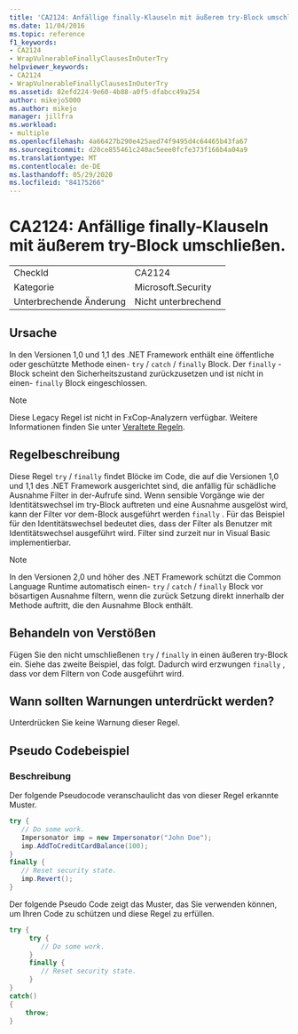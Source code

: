 ```yaml
---
title: 'CA2124: Anfällige finally-Klauseln mit äußerem try-Block umschließen.'
ms.date: 11/04/2016
ms.topic: reference
f1_keywords:
- CA2124
- WrapVulnerableFinallyClausesInOuterTry
helpviewer_keywords:
- CA2124
- WrapVulnerableFinallyClausesInOuterTry
ms.assetid: 82efd224-9e60-4b88-a0f5-dfabcc49a254
author: mikejo5000
ms.author: mikejo
manager: jillfra
ms.workload:
- multiple
ms.openlocfilehash: 4a66427b290e425aed74f9495d4c64465b43fa67
ms.sourcegitcommit: d20ce855461c240ac5eee0fcfe373f166b4a04a9
ms.translationtype: MT
ms.contentlocale: de-DE
ms.lasthandoff: 05/29/2020
ms.locfileid: "84175266"
---
```

# <a name="ca2124-wrap-vulnerable-finally-clauses-in-outer-try"></a>CA2124: Anfällige finally-Klauseln mit äußerem try-Block umschließen.

|||
|-|-|
|CheckId|CA2124|
|Kategorie|Microsoft.Security|
|Unterbrechende Änderung|Nicht unterbrechend|

## <a name="cause"></a>Ursache
In den Versionen 1,0 und 1,1 des .NET Framework enthält eine öffentliche oder geschützte Methode einen- `try` / `catch` / `finally` Block. Der `finally` -Block scheint den Sicherheitszustand zurückzusetzen und ist nicht in einen- `finally` Block eingeschlossen.

> [!NOTE]
> Diese Legacy Regel ist nicht in FxCop-Analyzern verfügbar. Weitere Informationen finden Sie unter [Veraltete Regeln](fxcop-rule-port-status.md#deprecated-rules).

## <a name="rule-description"></a>Regelbeschreibung
Diese Regel `try` / `finally` findet Blöcke im Code, die auf die Versionen 1,0 und 1,1 des .NET Framework ausgerichtet sind, die anfällig für schädliche Ausnahme Filter in der-Aufrufe sind. Wenn sensible Vorgänge wie der Identitätswechsel im try-Block auftreten und eine Ausnahme ausgelöst wird, kann der Filter vor dem-Block ausgeführt werden `finally` . Für das Beispiel für den Identitätswechsel bedeutet dies, dass der Filter als Benutzer mit Identitätswechsel ausgeführt wird. Filter sind zurzeit nur in Visual Basic implementierbar.

> [!NOTE]
> In den Versionen 2,0 und höher des .NET Framework schützt die Common Language Runtime automatisch einen- `try` / `catch` /  `finally` Block vor bösartigen Ausnahme filtern, wenn die zurück Setzung direkt innerhalb der Methode auftritt, die den Ausnahme Block enthält.

## <a name="how-to-fix-violations"></a>Behandeln von Verstößen
Fügen Sie den nicht umschließenen `try` / `finally` in einen äußeren try-Block ein. Siehe das zweite Beispiel, das folgt. Dadurch wird erzwungen `finally` , dass vor dem Filtern von Code ausgeführt wird.

## <a name="when-to-suppress-warnings"></a>Wann sollten Warnungen unterdrückt werden?
Unterdrücken Sie keine Warnung dieser Regel.

## <a name="pseudo-code-example"></a>Pseudo Codebeispiel

### <a name="description"></a>Beschreibung

Der folgende Pseudocode veranschaulicht das von dieser Regel erkannte Muster.

```csharp
try {
   // Do some work.
   Impersonator imp = new Impersonator("John Doe");
   imp.AddToCreditCardBalance(100);
}
finally {
   // Reset security state.
   imp.Revert();
}
```

Der folgende Pseudo Code zeigt das Muster, das Sie verwenden können, um Ihren Code zu schützen und diese Regel zu erfüllen.

```csharp
try {
     try {
        // Do some work.
     }
     finally {
        // Reset security state.
     }
}
catch()
{
    throw;
}
```

